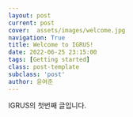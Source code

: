 ```yaml
---
layout: post
current: post
cover:  assets/images/welcome.jpg
navigation: True
title: Welcome to IGRUS!
date: 2022-06-25 23:15:00
tags: [Getting started]
class: post-template
subclass: 'post'
author: 윤여준
---
```


IGRUS의 첫번째 글입니다.

